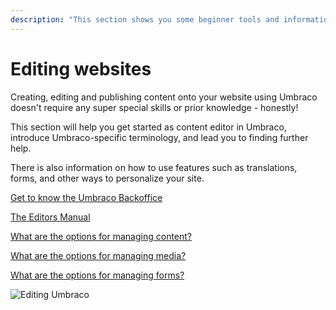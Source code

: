 ```yaml
---
description: "This section shows you some beginner tools and information to get you startedwith editor content in Umbraco."
---
```


# Editing websites

Creating, editing and publishing content onto your website using Umbraco doesn't require any super special skills or prior knowledge - honestly!

This section will help you get started as content editor in Umbraco, introduce Umbraco-specific terminology, and lead you to finding further help.

There is also information on how to use features such as translations, forms, and other ways to personalize your site.

[Get to know the Umbraco Backoffice](../umbraco-cms/fundamentals/backoffice/)

[The Editors Manual](../umbraco-cms/tutorials/editors-manual/)

[What are the options for managing content?](../umbraco-cms/tutorials/editors-manual/working-with-content/)

[What are the options for managing media?](../umbraco-cms/tutorials/editors-manual/media-management/)

[What are the options for managing forms?](../umbraco-forms/editor/)

![Editing Umbraco](images/umbraco\_8\_2\_A.png)
